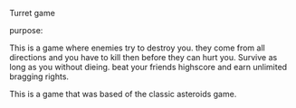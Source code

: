 Turret game

purpose:

This is a game where enemies try to destroy you. they come from all directions and you have to kill then before they can hurt you. Survive as long as you without dieing. beat your friends highscore and earn unlimited bragging rights.

This is a game that was based of the classic asteroids game.
